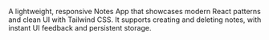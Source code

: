 A lightweight, responsive Notes App that showcases modern React patterns and clean UI with Tailwind CSS. It supports creating and deleting notes, with instant UI feedback and persistent storage.
